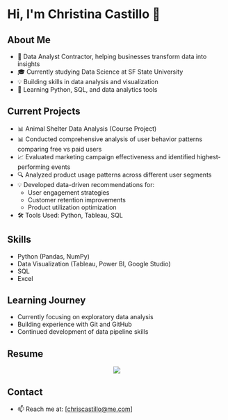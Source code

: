 # Hi, I'm Christina Castillo 👋

## About Me
- 💼 Data Analyst Contractor, helping businesses transform data into insights
- 🎓 Currently studying Data Science at SF State University
- 💡 Building skills in data analysis and visualization
- 🌱 Learning Python, SQL, and data analytics tools

## Current Projects
- 📊 Animal Shelter Data Analysis (Course Project)
- 📊 Conducted comprehensive analysis of user behavior patterns comparing free vs paid users
- 📈 Evaluated marketing campaign effectiveness and identified highest-performing events
- 🔍 Analyzed product usage patterns across different user segments
- 💡 Developed data-driven recommendations for:
  - User engagement strategies
  - Customer retention improvements
  - Product utilization optimization
- 🛠️ Tools Used: Python, Tableau, SQL 

## Skills
- Python (Pandas, NumPy)
- Data Visualization (Tableau, Power BI, Google Studio)
- SQL
- Excel

## Learning Journey
- Currently focusing on exploratory data analysis
- Building experience with Git and GitHub
- Continued development of data pipeline skills

## Resume
<div align="center">
  <a href="./Chris Castillo_DataAnalyst2024.docx">
    <img src="https://img.shields.io/badge/Download_Resume-PDF-blue?style=for-the-badge&logo=adobe" />
  </a>
</div>


## Contact
- 📫 Reach me at: [chriscastillo@me.com]
